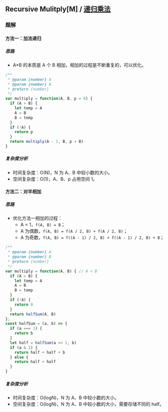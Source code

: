 ## Recursive Mulitply[M] / [递归乘法](https://leetcode-cn.com/problems/recursive-mulitply-lcci/)

### 题解
#### 方法一：加法递归
##### 思路
+ A*B 的本质是 A 个 B 相加，相加的过程是不断重复的，可以优化。

```js
/**
 * @param {number} A
 * @param {number} B
 * @return {number}
 */
var multiply = function(A, B, p = 0) {
  if (A > B) {
    let temp = A
    A = B
    B = temp
  }
  if (!A) {
    return p
  }
  return multiply(A - 1, B, p + B)
}
```
##### 复杂度分析
+ 时间复杂度：O(N)，N 为 A、B 中较小数的大小。
+ 空间复杂度：O(1)，A、B、p 占用空间 1。

#### 方法二：对半相加
##### 思路
+ 优化方法一相加的过程：
  - A = 1，`f(A, B) = B`；
  - A 为偶数，`f(A, B) = f(A / 2, B) + f(A / 2, B)`；
  - A 为奇数，`f(A, B) = f((A - 1) / 2, B) + f((A - 1) / 2, B) + B`；

```js
/**
 * @param {number} A
 * @param {number} B
 * @return {number}
 */
var multiply = function(A, B) { // A < B
  if (A > B) {
    let temp = A
    A = B
    B = temp
  }
  if (!A) {
    return 0
  }
  return halfSum(A, B)
};
const halfSum = (a, b) => {
  if (a === 1) {
    return b
  }
  let half = halfSum(a >> 1, b)
  if (a & 1) {
    return half + half + b
  } else {
    return half + half
  }
}
```

##### 复杂度分析
+ 时间复杂度：O(logN)，N 为 A、B 中较小数的大小。
+ 空间复杂度：O(logN)，N 为 A、B 中较小数的大小，需要存储不同的 half。